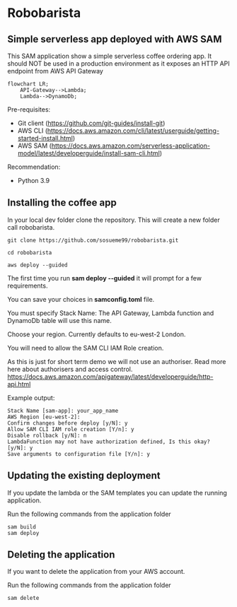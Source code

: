 # Robobarista

## Simple serverless app deployed with AWS SAM

This SAM application show a simple serverless coffee ordering app.
It should NOT be used in a production environment as it exposes an HTTP API endpoint from AWS API Gateway

```mermaid
flowchart LR;
    API-Gateway-->Lambda;
    Lambda-->DynamoDb;
```

Pre-requisites:
- Git client (https://github.com/git-guides/install-git)
- AWS CLI (https://docs.aws.amazon.com/cli/latest/userguide/getting-started-install.html)
- AWS SAM (https://docs.aws.amazon.com/serverless-application-model/latest/developerguide/install-sam-cli.html)

Recommendation:
- Python 3.9


## Installing the coffee app

In your local dev folder clone the repository.
This will create a new folder call robobarista.

    git clone https://github.com/sosueme99/robobarista.git

    cd robobarista

    aws deploy --guided

The first time you run **sam deploy --guided** it will prompt for a few requirements.

You can save your choices in **samconfig.toml** file. 

You must specify Stack Name: The API Gateway, Lambda function and DynamoDb table will use this name.

Choose your region. Currently defaults to eu-west-2 London.

You will need to allow the SAM CLI IAM Role creation.

As this is just for short term demo we will not use an authoriser. Read more here about authorisers and access control. https://docs.aws.amazon.com/apigateway/latest/developerguide/http-api.html 

Example output:

    Stack Name [sam-app]: your_app_name 
    AWS Region [eu-west-2]: 
    Confirm changes before deploy [y/N]: y
    Allow SAM CLI IAM role creation [Y/n]: y
    Disable rollback [y/N]: n
    LambdaFunction may not have authorization defined, Is this okay? [y/N]: y
    Save arguments to configuration file [Y/n]: y

## Updating the existing deployment
If you update the lambda or the SAM templates you can update the running application.

Run the following commands from the application folder

    sam build
    sam deploy

## Deleting the application
If you want to delete the application from your AWS account.

Run the following commands from the application folder

    sam delete




